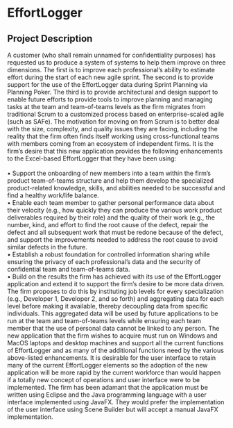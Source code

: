 # EffortLogger
## Project Description
A customer (who shall remain unnamed for confidentiality purposes) has requested us to produce a system of systems to help them improve on three dimensions. The first is to improve each professional’s ability to estimate effort during the start of each new agile sprint.  The second is to provide support for the use of the EffortLogger data during Sprint Planning via Planning Poker.  The third is to provide architectural and design support to enable future efforts to provide tools to improve planning and managing tasks at the team and team-of-teams levels as the firm migrates from traditional Scrum to a customized process based on enterprise-scaled agile (such as SAFe).  The motivation for moving on from Scrum is to better deal with the size, complexity, and quality issues they are facing, including the reality that the firm often finds itself working using cross-functional teams with members coming from an ecosystem of independent firms.  It is the firm’s desire that this new application provides the following enhancements to the Excel-based EffortLogger that they have been using: </br> </br>
•	Support the onboarding of new members into a team within the firm’s product team-of-teams structure and help them develop the specialized product-related knowledge, skills, and abilities needed to be successful and find a healthy work/life balance. </br>
•	Enable each team member to gather personal performance data about their velocity (e.g., how quickly they can produce the various work product deliverables required by their role) and the quality of their work (e.g., the number, kind, and effort to find the root cause of the defect, repair the defect and all subsequent work that must be redone because of the defect, and support the improvements needed to address the root cause to avoid similar defects in the future. </br>
•	Establish a robust foundation for controlled information sharing while ensuring the privacy of each professional’s data and the security of confidential team and team-of-teams data. </br>
•	Build on the results the firm has achieved with its use of the EffortLogger application and extend it to support the firm’s desire to be more data driven.  The firm proposes to do this by instituting job levels for every specialization (e.g., Developer 1, Developer 2, and so forth) and aggregating data for each level before making it available, thereby decoupling data from specific individuals.  This aggregated data will be used by future applications to be run at the team and team-of-teams levels while ensuring each team member that the use of personal data cannot be linked to any person.  The new application that the firm wishes to acquire must run on Windows and MacOS laptops and desktop machines and support all the current functions of EffortLogger and as many of the additional functions need by the various above-listed enhancements.
It is desirable for the user interface to retain many of the current EffortLogger elements so the adoption of the new application will be more rapid by the current workforce than would happen if a totally new concept of operations and user interface were to be implemented.
The firm has been adamant that the application must be written using Eclipse and the Java programming language with a user interface implemented using JavaFX.  They would prefer the implementation of the user interface using Scene Builder but will accept a manual JavaFX implementation.

